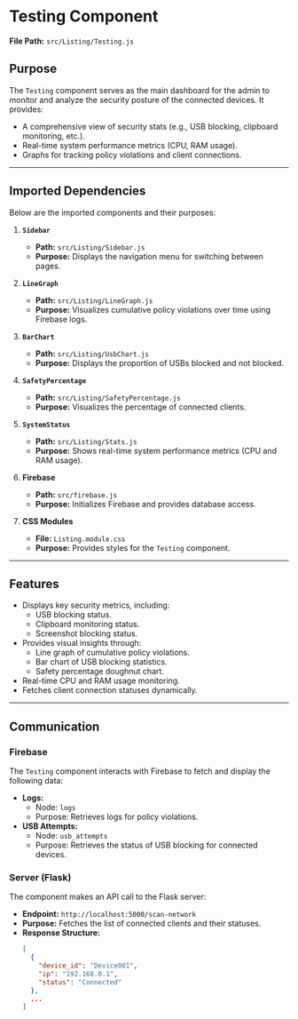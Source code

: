 # Testing Component

**File Path:** `src/Listing/Testing.js`

## **Purpose**
The `Testing` component serves as the main dashboard for the admin to monitor and analyze the security posture of the connected devices. It provides:
- A comprehensive view of security stats (e.g., USB blocking, clipboard monitoring, etc.).
- Real-time system performance metrics (CPU, RAM usage).
- Graphs for tracking policy violations and client connections.

---

## **Imported Dependencies**
Below are the imported components and their purposes:

1. **`Sidebar`**
   - **Path:** `src/Listing/Sidebar.js`
   - **Purpose:** Displays the navigation menu for switching between pages.

2. **`LineGraph`**
   - **Path:** `src/Listing/LineGraph.js`
   - **Purpose:** Visualizes cumulative policy violations over time using Firebase logs.

3. **`BarChart`**
   - **Path:** `src/Listing/UsbChart.js`
   - **Purpose:** Displays the proportion of USBs blocked and not blocked.

4. **`SafetyPercentage`**
   - **Path:** `src/Listing/SafetyPercentage.js`
   - **Purpose:** Visualizes the percentage of connected clients.

5. **`SystemStatus`**
   - **Path:** `src/Listing/Stats.js`
   - **Purpose:** Shows real-time system performance metrics (CPU and RAM usage).

6. **Firebase**
   - **Path:** `src/firebase.js`
   - **Purpose:** Initializes Firebase and provides database access.

7. **CSS Modules**
   - **File:** `Listing.module.css`
   - **Purpose:** Provides styles for the `Testing` component.

---

## **Features**
- Displays key security metrics, including:
  - USB blocking status.
  - Clipboard monitoring status.
  - Screenshot blocking status.
- Provides visual insights through:
  - Line graph of cumulative policy violations.
  - Bar chart of USB blocking statistics.
  - Safety percentage doughnut chart.
- Real-time CPU and RAM usage monitoring.
- Fetches client connection statuses dynamically.

---

## **Communication**
### **Firebase**
The `Testing` component interacts with Firebase to fetch and display the following data:
- **Logs:**
  - Node: `logs`
  - Purpose: Retrieves logs for policy violations.
- **USB Attempts:**
  - Node: `usb_attempts`
  - Purpose: Retrieves the status of USB blocking for connected devices.

### **Server (Flask)**
The component makes an API call to the Flask server:
- **Endpoint:** `http://localhost:5000/scan-network`
- **Purpose:** Fetches the list of connected clients and their statuses.
- **Response Structure:**
  ```json
  [
    {
      "device_id": "Device001",
      "ip": "192.168.0.1",
      "status": "Connected"
    },
    ...
  ]
